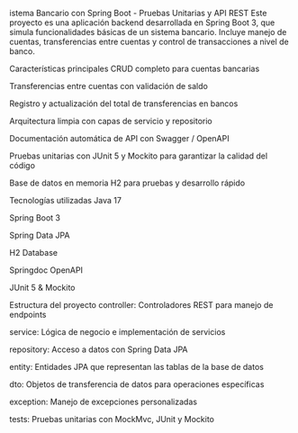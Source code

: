 istema Bancario con Spring Boot - Pruebas Unitarias y API REST
Este proyecto es una aplicación backend desarrollada en Spring Boot 3, que simula funcionalidades básicas de un sistema bancario. Incluye manejo de cuentas, transferencias entre cuentas y control de transacciones a nivel de banco.

Características principales
CRUD completo para cuentas bancarias

Transferencias entre cuentas con validación de saldo

Registro y actualización del total de transferencias en bancos

Arquitectura limpia con capas de servicio y repositorio

Documentación automática de API con Swagger / OpenAPI

Pruebas unitarias con JUnit 5 y Mockito para garantizar la calidad del código

Base de datos en memoria H2 para pruebas y desarrollo rápido

Tecnologías utilizadas
Java 17

Spring Boot 3

Spring Data JPA

H2 Database

Springdoc OpenAPI

JUnit 5 & Mockito

Estructura del proyecto
controller: Controladores REST para manejo de endpoints

service: Lógica de negocio e implementación de servicios

repository: Acceso a datos con Spring Data JPA

entity: Entidades JPA que representan las tablas de la base de datos

dto: Objetos de transferencia de datos para operaciones específicas

exception: Manejo de excepciones personalizadas

tests: Pruebas unitarias con MockMvc, JUnit y Mockito





